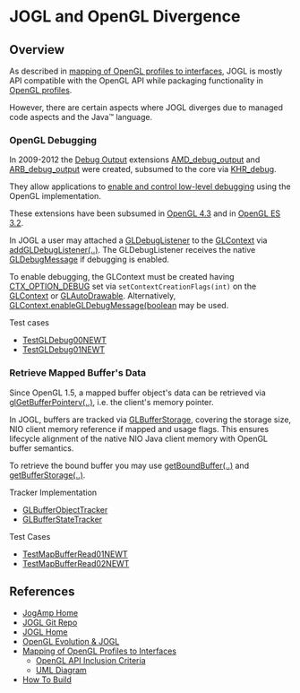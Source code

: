 <style>
table, th, td {
   border: 1px solid black;
}
</style>

# JOGL and OpenGL Divergence 

## Overview
As described in [mapping of OpenGL profiles to interfaces](https://jogamp.org/deployment/jogamp-next/javadoc/jogl/javadoc/overview-summary.html#overview_description), JOGL is mostly API compatible with the OpenGL API while packaging functionality in [OpenGL profiles](https://jogamp.org/jogl/doc/uml/html/index-withframe.html).

However, there are certain aspects where JOGL diverges due to managed code aspects and the Java™ language.

### OpenGL Debugging
In 2009-2012 the [Debug Output](https://www.khronos.org/opengl/wiki/Debug_Output) extensions
[AMD_debug_output](http://www.opengl.org/registry/specs/AMD/debug_output.txt) and
[ARB_debug_output](https://registry.khronos.org/OpenGL/extensions/ARB/ARB_debug_output.txt) were created,
subsumed to the core via [KHR_debug](https://registry.khronos.org/OpenGL/extensions/KHR/KHR_debug.txt).

They allow applications to [enable and control low-level debugging](https://docs.gl/gl4/glDebugMessageCallback) 
using the OpenGL implementation.

These extensions have been subsumed in [OpenGL 4.3](https://www.khronos.org/opengl/wiki/GLAPI/glDebugMessageCallback)
and in [OpenGL ES 3.2](https://registry.khronos.org/OpenGL-Refpages/es3/html/glDebugMessageCallback.xhtml).

In JOGL a user may attached a [GLDebugListener](https://jogamp.org/deployment/jogamp-next/javadoc/jogl/javadoc/com/jogamp/opengl/GLDebugListener.html)
to the [GLContext](https://jogamp.org/deployment/jogamp-next/javadoc/jogl/javadoc/com/jogamp/opengl/GLContext.html) via [addGLDebugListener(..)](https://jogamp.org/deployment/jogamp-next/javadoc/jogl/javadoc/com/jogamp/opengl/GLContext.html#addGLDebugListener\(com.jogamp.opengl.GLDebugListener\)).
The GLDebugListener receives the native [GLDebugMessage](https://jogamp.org/deployment/jogamp-next/javadoc/jogl/javadoc/com/jogamp/opengl/GLDebugMessage.html) if debugging is enabled.

To enable debugging, the GLContext must be created having [CTX_OPTION_DEBUG](https://jogamp.org/deployment/jogamp-next/javadoc/jogl/javadoc/com/jogamp/opengl/GLContext.html#CTX_OPTION_DEBUG) set via `setContextCreationFlags(int)` on the [GLContext](https://jogamp.org/deployment/jogamp-next/javadoc/jogl/javadoc/com/jogamp/opengl/GLContext.html#setContextCreationFlags\(int\)) or [GLAutoDrawable](https://jogamp.org/deployment/jogamp-next/javadoc/jogl/javadoc/com/jogamp/opengl/GLAutoDrawable.html#setContextCreationFlags(int)).
Alternatively, [GLContext.enableGLDebugMessage(boolean](https://jogamp.org/deployment/jogamp-next/javadoc/jogl/javadoc/com/jogamp/opengl/GLContext.html#enableGLDebugMessage\(boolean\)) may be used.

Test cases
- [TestGLDebug00NEWT](https://jogamp.org/cgit/jogl.git/tree/src/test/com/jogamp/opengl/test/junit/jogl/acore/TestGLDebug00NEWT.java)
- [TestGLDebug01NEWT](https://jogamp.org/cgit/jogl.git/tree/src/test/com/jogamp/opengl/test/junit/jogl/acore/TestGLDebug01NEWT.java)

### Retrieve Mapped Buffer's Data
Since OpenGL 1.5, a mapped buffer object's data can be retrieved via [glGetBufferPointerv(..)](https://www.khronos.org/opengl/wiki/GLAPI/glGetBufferPointer), i.e. the client's memory pointer.

In JOGL, buffers are tracked via [GLBufferStorage](https://jogamp.org/deployment/jogamp-next/javadoc/jogl/javadoc/com/jogamp/opengl/GLBufferStorage.html), covering the storage size, NIO client memory reference if mapped and usage flags.
This ensures lifecycle alignment of the native NIO Java client memory with OpenGL buffer semantics.

To retrieve the bound buffer you may use [getBoundBuffer(..)](https://jogamp.org/deployment/jogamp-next/javadoc/jogl/javadoc/com/jogamp/opengl/GLBase.html#getBoundBuffer\(int\)) and [getBufferStorage(..)](https://jogamp.org/deployment/jogamp-next/javadoc/jogl/javadoc/com/jogamp/opengl/GLBase.html#getBufferStorage\(int\)).

Tracker Implementation
- [GLBufferObjectTracker](https://jogamp.org/cgit/jogl.git/tree/src/jogl/classes/jogamp/opengl/GLBufferObjectTracker.java)
- [GLBufferStateTracker](https://jogamp.org/cgit/jogl.git/tree/src/jogl/classes/jogamp/opengl/GLBufferStateTracker.java)

Test Cases
- [TestMapBufferRead01NEWT](https://jogamp.org/cgit/jogl.git/tree/src/test/com/jogamp/opengl/test/junit/jogl/acore/TestMapBufferRead01NEWT.java)
- [TestMapBufferRead02NEWT](https://jogamp.org/cgit/jogl.git/tree/src/test/com/jogamp/opengl/test/junit/jogl/acore/TestMapBufferRead02NEWT.java)

## References
- [JogAmp Home](https://jogamp.org/)
- [JOGL Git Repo](https://jogamp.org/cgit/jogl.git/about/)
- [JOGL Home](https://jogamp.org/jogl/www/)
- [OpenGL Evolution & JOGL](https://jogamp.org/jogl/doc/Overview-OpenGL-Evolution-And-JOGL.html)
- [Mapping of OpenGL Profiles to Interfaces](https://jogamp.org/deployment/jogamp-next/javadoc/jogl/javadoc/overview-summary.html#overview_description)
  - [OpenGL API Inclusion Criteria](https://jogamp.org/deployment/jogamp-next/javadoc/jogl/javadoc/overview-summary.html#GLAPIInclusionCriteria)
  - [UML Diagram](https://jogamp.org/jogl/doc/uml/html/index-withframe.html)
- [How To Build](https://jogamp.org/jogl/doc/HowToBuild.html)
